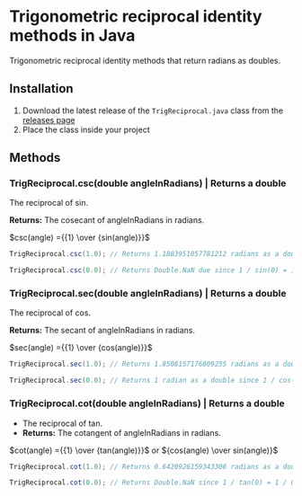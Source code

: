# Trigonometric reciprocal identity methods in Java

Trigonometric reciprocal identity methods that return radians as doubles.

## Installation

1. Download the latest release of the ```TrigReciprocal.java``` class from the [releases page](https://github.com/Synthird/trigonometric-reciprocal-identities/releases/tag/v1.1.1java)
2. Place the class inside your project

## Methods

### TrigReciprocal.csc(double angleInRadians) | Returns a double

The reciprocal of sin.

**Returns:** The cosecant of angleInRadians in radians.

$csc(angle) ={{1} \over {sin(angle)}}$

```Java
TrigReciprocal.csc(1.0); // Returns 1.1883951057781212 radians as a double.
```

```Java
TrigReciprocal.csc(0.0); // Returns Double.NaN due since 1 / sin(0) = 1 / 0, which is undefined.
```

### TrigReciprocal.sec(double angleInRadians) | Returns a double

The reciprocal of cos.

**Returns:** The secant of angleInRadians in radians.

$sec(angle) ={{1} \over {cos(angle)}}$

```Java
TrigReciprocal.sec(1.0); // Returns 1.8508157176809255 radians as a double.
```

```Java
TrigReciprocal.sec(0.0); // Returns 1 radian as a double since 1 / cos(0) = 1 / 1, which is 1.
```

### TrigReciprocal.cot(double angleInRadians) | Returns a double

- The reciprocal of tan.
- **Returns:** The cotangent of angleInRadians in radians.

$cot(angle) ={{1} \over {tan(angle)}}$ or ${cos(angle) \over sin(angle)}$

```Java
TrigReciprocal.cot(1.0); // Returns 0.6420926159343306 radians as a double.
```

```Java
TrigReciprocal.cot(0.0); // Returns Double.NaN since 1 / tan(0) = 1 / 0, which is undefined.
```
